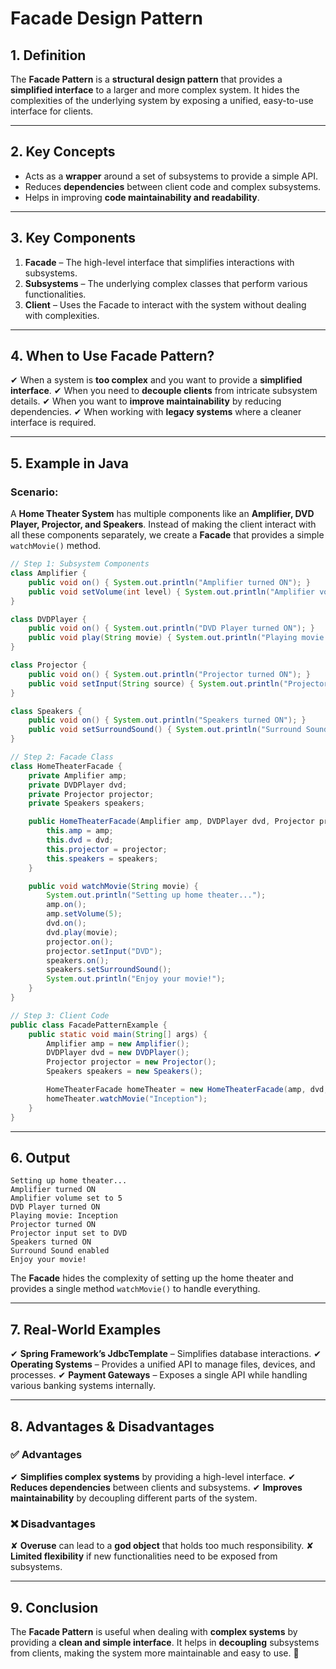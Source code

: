 # **Facade Design Pattern**

## **1. Definition**
The **Facade Pattern** is a **structural design pattern** that provides a **simplified interface** to a larger and more complex system. It hides the complexities of the underlying system by exposing a unified, easy-to-use interface for clients.

---

## **2. Key Concepts**
- Acts as a **wrapper** around a set of subsystems to provide a simple API.
- Reduces **dependencies** between client code and complex subsystems.
- Helps in improving **code maintainability and readability**.

---

## **3. Key Components**
1. **Facade** – The high-level interface that simplifies interactions with subsystems.
2. **Subsystems** – The underlying complex classes that perform various functionalities.
3. **Client** – Uses the Facade to interact with the system without dealing with complexities.

---

## **4. When to Use Facade Pattern?**
✔ When a system is **too complex** and you want to provide a **simplified interface**.
✔ When you need to **decouple clients** from intricate subsystem details.
✔ When you want to **improve maintainability** by reducing dependencies.
✔ When working with **legacy systems** where a cleaner interface is required.

---

## **5. Example in Java**
### **Scenario:**
A **Home Theater System** has multiple components like an **Amplifier, DVD Player, Projector, and Speakers**. Instead of making the client interact with all these components separately, we create a **Facade** that provides a simple `watchMovie()` method.

```java
// Step 1: Subsystem Components
class Amplifier {
    public void on() { System.out.println("Amplifier turned ON"); }
    public void setVolume(int level) { System.out.println("Amplifier volume set to " + level); }
}

class DVDPlayer {
    public void on() { System.out.println("DVD Player turned ON"); }
    public void play(String movie) { System.out.println("Playing movie: " + movie); }
}

class Projector {
    public void on() { System.out.println("Projector turned ON"); }
    public void setInput(String source) { System.out.println("Projector input set to " + source); }
}

class Speakers {
    public void on() { System.out.println("Speakers turned ON"); }
    public void setSurroundSound() { System.out.println("Surround Sound enabled"); }
}

// Step 2: Facade Class
class HomeTheaterFacade {
    private Amplifier amp;
    private DVDPlayer dvd;
    private Projector projector;
    private Speakers speakers;

    public HomeTheaterFacade(Amplifier amp, DVDPlayer dvd, Projector projector, Speakers speakers) {
        this.amp = amp;
        this.dvd = dvd;
        this.projector = projector;
        this.speakers = speakers;
    }

    public void watchMovie(String movie) {
        System.out.println("Setting up home theater...");
        amp.on();
        amp.setVolume(5);
        dvd.on();
        dvd.play(movie);
        projector.on();
        projector.setInput("DVD");
        speakers.on();
        speakers.setSurroundSound();
        System.out.println("Enjoy your movie!");
    }
}

// Step 3: Client Code
public class FacadePatternExample {
    public static void main(String[] args) {
        Amplifier amp = new Amplifier();
        DVDPlayer dvd = new DVDPlayer();
        Projector projector = new Projector();
        Speakers speakers = new Speakers();

        HomeTheaterFacade homeTheater = new HomeTheaterFacade(amp, dvd, projector, speakers);
        homeTheater.watchMovie("Inception");
    }
}
```

---

## **6. Output**
```
Setting up home theater...
Amplifier turned ON
Amplifier volume set to 5
DVD Player turned ON
Playing movie: Inception
Projector turned ON
Projector input set to DVD
Speakers turned ON
Surround Sound enabled
Enjoy your movie!
```
The **Facade** hides the complexity of setting up the home theater and provides a single method `watchMovie()` to handle everything.

---

## **7. Real-World Examples**
✔ **Spring Framework’s JdbcTemplate** – Simplifies database interactions.
✔ **Operating Systems** – Provides a unified API to manage files, devices, and processes.
✔ **Payment Gateways** – Exposes a single API while handling various banking systems internally.

---

## **8. Advantages & Disadvantages**
### ✅ **Advantages**
✔ **Simplifies complex systems** by providing a high-level interface.
✔ **Reduces dependencies** between clients and subsystems.
✔ **Improves maintainability** by decoupling different parts of the system.

### ❌ **Disadvantages**
✘ **Overuse** can lead to a **god object** that holds too much responsibility.
✘ **Limited flexibility** if new functionalities need to be exposed from subsystems.

---

## **9. Conclusion**
The **Facade Pattern** is useful when dealing with **complex systems** by providing a **clean and simple interface**. It helps in **decoupling** subsystems from clients, making the system more maintainable and easy to use. 🚀
